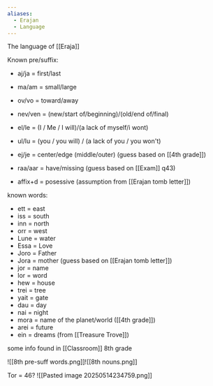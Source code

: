 ```yaml
---
aliases:
  - Erajan
  - Language
---
```

The language of [[Eraja]]

Known pre/suffix:
- aj/ja = first/last
- ma/am = small/large
- ov/vo = toward/away
- nev/ven = (new/start of/beginning)/(old/end of/final)
- el/le = (I / Me / I will)/(a lack of myself/i wont)
- ul/lu = (you / you will) / (a lack of you / you won't)
- ej/je = center/edge (middle/outer)      (guess based on [[4th grade]])
- raa/aar = have/missing                        (guess based on [[Exam]] q43)

- affix+d = posessive                            (assumption from [[Erajan tomb letter]])


known words:
- ett = east
- iss = south
- inn = north
- orr = west
- Lune = water
- Essa = Love
- Joro = Father
- Jora = mother (guess based on [[Erajan tomb letter]])
- jor = name
- lor = word
- hew = house
- trei = tree
- yait = gate
- dau = day
- nai = night
- mora = name of the planet/world ([[4th grade]])
- arei = future
- ein = dreams (from [[Treasure Trove]])


some info found in [[Classroom]] 8th grade

![[8th pre-suff words.png]]![[8th nouns.png]]

Tor = 46?
![[Pasted image 20250514234759.png]]